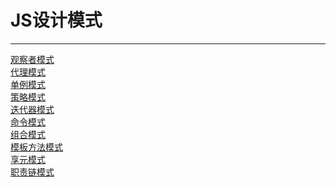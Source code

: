 # JS设计模式
---------------------------
[观察者模式](https://github.com/WhatProblem/DesignPattern/tree/master/observer)<br/>
[代理模式](https://github.com/WhatProblem/DesignPattern/tree/master/proxy-mode)<br/>
[单例模式](https://github.com/WhatProblem/DesignPattern/tree/master/single-mode)<br/>
[策略模式](https://github.com/WhatProblem/DesignPattern/tree/master/strategy)<br/>
[迭代器模式](https://github.com/WhatProblem/DesignPattern/tree/master/iterator)<br/>
[命令模式](https://github.com/WhatProblem/DesignPattern/tree/master/command)<br/>
[组合模式](https://github.com/WhatProblem/DesignPattern/tree/master/combine)<br/>
[模板方法模式](https://github.com/WhatProblem/DesignPattern/tree/master/template)<br/>
[享元模式](https://github.com/WhatProblem/DesignPattern/tree/master/share)<br/>
[职责链模式](https://github.com/WhatProblem/DesignPattern/tree/master/duty)<br/>